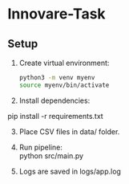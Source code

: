 # Innovare-Task

## Setup

1. Create virtual environment:

   ```bash
   python3 -m venv myenv
   source myenv/bin/activate
2. Install dependencies:

pip install -r requirements.txt

3. Place CSV files in data/ folder.

4. Run pipeline:   
python src/main.py

5. Logs are saved in logs/app.log
